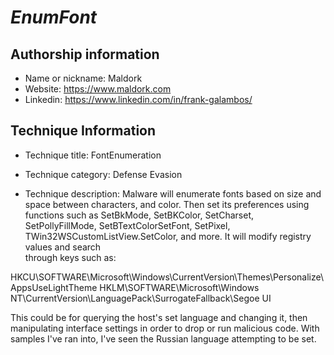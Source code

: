 # *EnumFont*

## Authorship information
* Name or nickname: Maldork
* Website: https://www.maldork.com
* Linkedin: https://www.linkedin.com/in/frank-galambos/
  
## Technique Information
* Technique title: FontEnumeration
* Technique category: Defense Evasion

* Technique description: Malware will enumerate fonts based on size and space between characters, and color. Then 
set its preferences using functions such as SetBkMode, SetBKColor, SetCharset, SetPollyFillMode, SetBTextColorSetFont, 
SetPixel, TWin32WSCustomListView.SetColor, and more. It will modify registry values and search  
through keys such as:

HKCU\SOFTWARE\Microsoft\Windows\CurrentVersion\Themes\Personalize\AppsUseLightTheme
HKLM\SOFTWARE\Microsoft\Windows NT\CurrentVersion\LanguagePack\SurrogateFallback\Segoe UI

This could be for querying the host's set language and changing it, then manipulating interface settings in order to drop or 
run malicious code. With samples I've ran into, I've seen the Russian language attempting to be set. 
